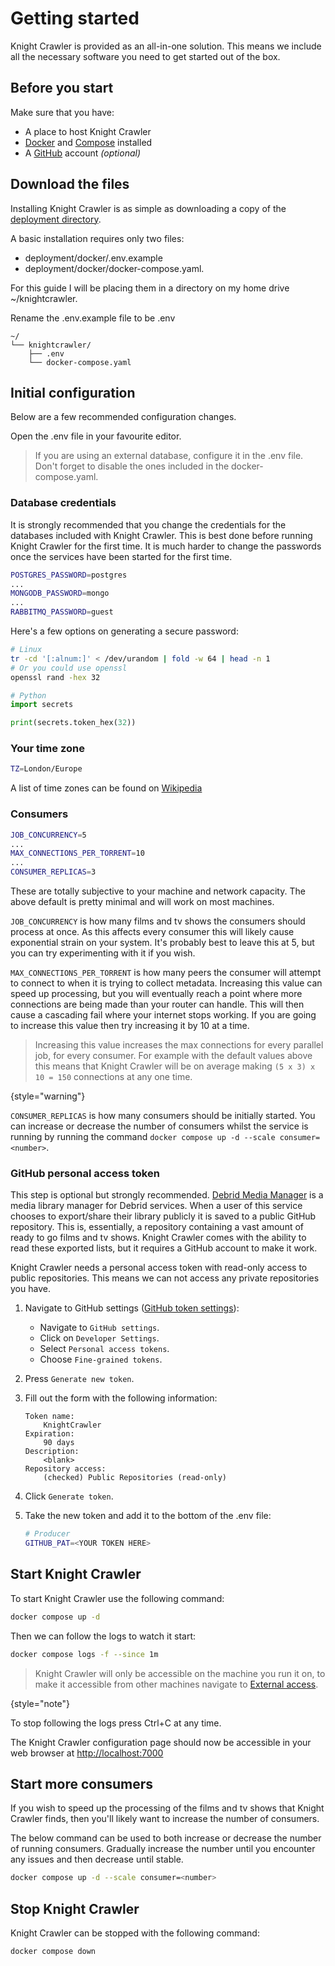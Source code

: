 # Getting started

Knight Crawler is provided as an all-in-one solution. This means we include all the necessary software you need to get started
out of the box.

## Before you start

Make sure that you have:

- A place to host Knight Crawler
- [Docker](https://docs.docker.com/get-docker/) and [Compose](https://docs.docker.com/compose/install/) installed
- A [GitHub](https://github.com/) account _(optional)_


## Download the files

Installing Knight Crawler is as simple as downloading a copy of the [deployment directory](https://github.com/Gabisonfire/knightcrawler/tree/master/deployment/docker).

A basic installation requires only two files:
- <path>deployment/docker/.env.example</path>
- <path>deployment/docker/docker-compose.yaml</path>.

For this guide I will be placing them in a directory on my home drive <path>~/knightcrawler</path>.

Rename the <path>.env.example</path> file to be <path>.env</path>

```
~/
└── knightcrawler/
    ├── .env
    └── docker-compose.yaml
```

## Initial configuration

Below are a few recommended configuration changes.

Open the <path>.env</path> file in your favourite editor.

> If you are using an external database, configure it in the <path>.env</path> file. Don't forget to disable the ones
> included in the <path>docker-compose.yaml</path>.

### Database credentials

It is strongly recommended that you change the credentials for the databases included with Knight Crawler. This is best done
before running Knight Crawler for the first time. It is much harder to change the passwords once the services have been started
for the first time.

```Bash
POSTGRES_PASSWORD=postgres
...
MONGODB_PASSWORD=mongo
...
RABBITMQ_PASSWORD=guest
```

Here's a few options on generating a secure password:

```Bash
# Linux
tr -cd '[:alnum:]' < /dev/urandom | fold -w 64 | head -n 1
# Or you could use openssl
openssl rand -hex 32
```
```Python
# Python
import secrets

print(secrets.token_hex(32))
```

### Your time zone

```Bash
TZ=London/Europe
```

A list of time zones can be found on [Wikipedia](https://en.wikipedia.org/wiki/List_of_tz_database_time_zones)

### Consumers

```Bash
JOB_CONCURRENCY=5
...
MAX_CONNECTIONS_PER_TORRENT=10
...
CONSUMER_REPLICAS=3
```

These are totally subjective to your machine and network capacity. The above default is pretty minimal and will work on
most machines.

`JOB_CONCURRENCY` is how many films and tv shows the consumers should process at once. As this affects every consumer
this will likely cause exponential
strain on your system. It's probably best to leave this at 5, but you can try experimenting with it if you wish.

`MAX_CONNECTIONS_PER_TORRENT` is how many peers the consumer will attempt to connect to when it is trying to collect
metadata.
Increasing this value can speed up processing, but you will eventually reach a point where more connections are being
made than
your router can handle. This will then cause a cascading fail where your internet stops working. If you are going to
increase this value
then try increasing it by 10 at a time.

> Increasing this value increases the max connections for every parallel job, for every consumer. For example
> with the default values above this means that Knight Crawler will be on average making `(5 x 3) x 10 = 150`
> connections at any one time.
>
{style="warning"}

`CONSUMER_REPLICAS` is how many consumers should be initially started. You can increase or decrease the number of consumers whilst the
service is running by running the command `docker compose up -d --scale consumer=<number>`.

### GitHub personal access token

This step is optional but strongly recommended. [Debrid Media Manager](https://debridmediamanager.com/start) is a media library manager
for Debrid services. When a user of this service chooses to export/share their library publicly it is saved to a public GitHub repository.
This is, essentially, a repository containing a vast amount of ready to go films and tv shows. Knight Crawler comes with the ability to
read these exported lists, but it requires a GitHub account to make it work.

Knight Crawler needs a personal access token with read-only access to public repositories. This means we can not access any private
repositories you have.

1. Navigate to GitHub settings ([GitHub token settings](https://github.com/settings/tokens?type=beta)):
    - Navigate to `GitHub settings`.
    - Click on `Developer Settings`.
    - Select `Personal access tokens`.
    - Choose `Fine-grained tokens`.

2. Press `Generate new token`.

3. Fill out the form with the following information:
   ```Generic
   Token name:
       KnightCrawler
   Expiration:
       90 days
   Description:
       <blank>
   Repository access:
       (checked) Public Repositories (read-only)
   ```

4. Click `Generate token`.

5. Take the new token and add it to the bottom of the <path>.env</path> file:
    ```Bash
    # Producer
    GITHUB_PAT=<YOUR TOKEN HERE>
    ```

## Start Knight Crawler

To start Knight Crawler use the following command:

```Bash
docker compose up -d
```

Then we can follow the logs to watch it start:

```Bash
docker compose logs -f --since 1m
```

> Knight Crawler will only be accessible on the machine you run it on, to make it accessible from other machines navigate to [External access](External-access.md).
>
{style="note"}

To stop following the logs press <shortcut>Ctrl+C</shortcut> at any time.

The Knight Crawler configuration page should now be accessible in your web browser at [http://localhost:7000](http://localhost:7000)

## Start more consumers

If you wish to speed up the processing of the films and tv shows that Knight Crawler finds, then you'll likely want to
increase the number of consumers.

The below command can be used to both increase or decrease the number of running consumers. Gradually increase the number
until you encounter any issues and then decrease until stable.

```Bash
docker compose up -d --scale consumer=<number>
```

## Stop Knight Crawler

Knight Crawler can be stopped with the following command:

```Bash
docker compose down
```
